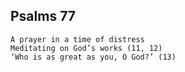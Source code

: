 ## Psalms 77

```
A prayer in a time of distress
Meditating on God’s works (11, 12)
‘Who is as great as you, O God?’ (13)
```

